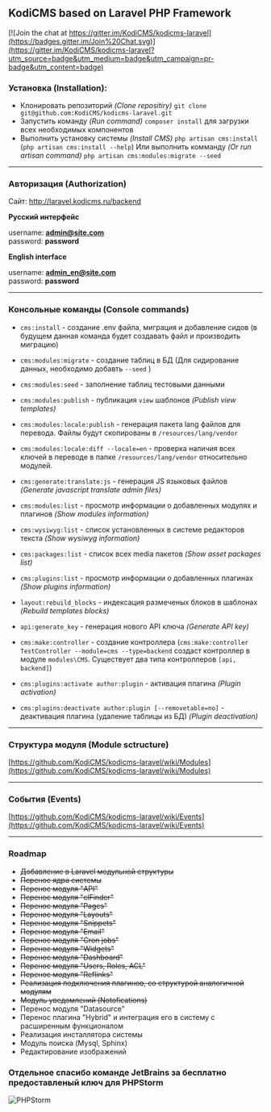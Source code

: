## KodiCMS based on Laravel PHP Framework

[![Join the chat at https://gitter.im/KodiCMS/kodicms-laravel](https://badges.gitter.im/Join%20Chat.svg)](https://gitter.im/KodiCMS/kodicms-laravel?utm_source=badge&utm_medium=badge&utm_campaign=pr-badge&utm_content=badge)

### Установка (Installation):

 * Клонировать репозиторий *(Clone repositiry)* `git clone git@github.com:KodiCMS/kodicms-laravel.git`
 * Запустить команду *(Run command)* `composer install` для загрузки всех необходимых компонентов
 * Выполнить установку системы *(Install CMS)* `php artisan cms:install` (`php artisan cms:install --help`) Или выполнить комманду *(Or run artisan command)* `php artisan cms:modules:migrate --seed`
 
---

### Авторизация (Authorization)

Сайт: http://laravel.kodicms.ru/backend

**Русский интерфейс**

username: **admin@site.com**  
password: **password**

**English interface**

username: **admin_en@site.com**  
password: **password**

---

### Консольные команды (Console commands)

 * `cms:install` - создание .env файла, миграция и добавление сидов (в будущем данная команда будет создавать файл и производить миграцию)
 * `cms:modules:migrate` - создание таблиц в БД (Для сидирование данных, необходимо добавть `--seed` )
 * `cms:modules:seed` - заполнение таблиц тестовыми данными
 
 * `cms:modules:publish` - публикация `view` шаблонов *(Publish view templates)*
 * `cms:modules:locale:publish` - генерация пакета lang файлов для перевода. Файлы будут скопированы в `/resources/lang/vendor`
 * `cms:modules:locale:diff --locale=en` - проверка наличия всех ключей в переводе в папке `/resources/lang/vendor` относительно модулей.
 * `cms:generate:translate:js` - генерация JS языковых файлов *(Generate javascript translate admin files)*
 
 * `cms:modules:list` - просмотр информации о добавленных модулях и плагинов *(Show modules information)*
 * `cms:wysiwyg:list` - список установленных в системе редакторов текста *(Show wysiwyg information)*
 * `cms:packages:list` - список всех media пакетов *(Show asset packages list)*
 * `cms:plugins:list` - просмотр информации о добавленных плагинах *(Show plugins information)*
 
 * `layout:rebuild_blocks` - индексация размеченых блоков в шаблонах *(Rebuild templates blocks)*
 * `api:generate_key` - генерация нового API ключа *(Generate API key)*
 
 * `cms:make:controller` - создание контроллера (`cms:make:controller TestController --module=cms --type=backend` создаст контроллер в модуле `modules\CMS`. Существует два типа контроллеров `[api, backend]`)
 
 * `cms:plugins:activate author:plugin` - активация плагина *(Plugin activation)*
 * `cms:plugins:deactivate author:plugin [--removetable=no]` - деактивация плагина (удаление таблицы из БД) *(Plugin deactivation)*

---

### Структура модуля (Module sctructure)
[https://github.com/KodiCMS/kodicms-laravel/wiki/Modules](https://github.com/KodiCMS/kodicms-laravel/wiki/Modules)

---

### События (Events)
[https://github.com/KodiCMS/kodicms-laravel/wiki/Events](https://github.com/KodiCMS/kodicms-laravel/wiki/Events)

---

### Roadmap

 * ~~Добавление в Laravel модульной структуры~~
 * ~~Перенос ядра системы~~
 * ~~Перенос модуля "API"~~
 * ~~Перенос модуля "elFinder"~~
 * ~~Перенос модуля "Pages"~~
 * ~~Перенос модуля "Layouts"~~
 * ~~Перенос модуля "Snippets"~~
 * ~~Перенос модуля "Email"~~
 * ~~Перенос модуля "Cron jobs"~~
 * ~~Перенос модуля "Widgets"~~
 * ~~Перенос модуля "Dashboard"~~
 * ~~Перенос модуля "Users, Roles, ACL"~~
 * ~~Перенос модуля "Reflinks"~~
 * ~~Реализация подключения плагинов, со структурой аналогичной модулям~~
 * ~~Модуль уведомлений (Notofications)~~
 * Перенос модуля "Datasource"
 * Перенос плагина "Hybrid" и интеграция его в систему с расширенным функционалом
 * Реализация инсталлятора системы
 * Модуль поиска (Mysql, Sphinx)
 * Редактирование изображений

### Отдельное спасибо команде JetBrains за бесплатно предоставленый ключ для PHPStorm
![PHPStorm](https://www.jetbrains.com/phpstorm/documentation/docs/logo_phpstorm.png)